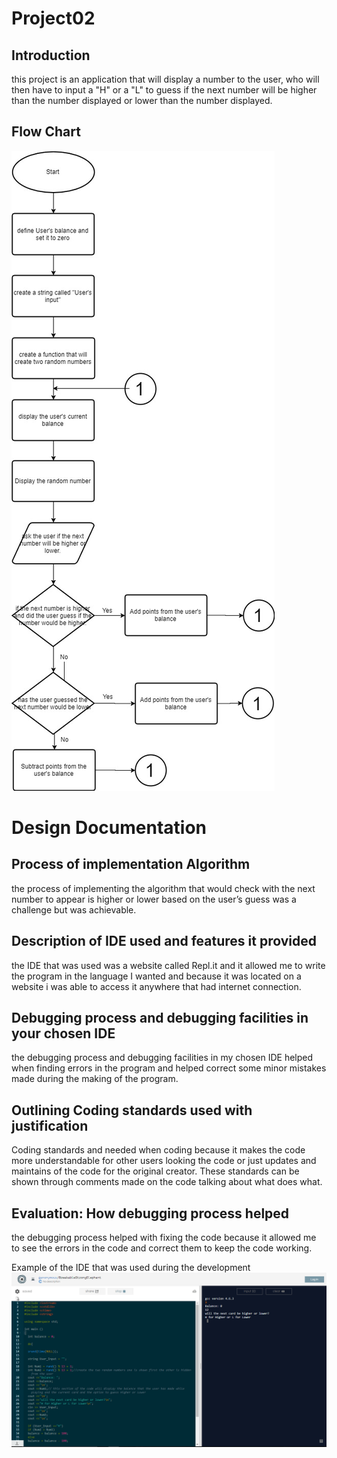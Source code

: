 # Project02
## Introduction
this project is an application that will display a number to the user, who will then have to input a "H" or a "L" to guess if the next number will be higher than the number displayed or lower than the number displayed.

## Flow Chart
![trace-ball-flow-chart](https://raw.githubusercontent.com/HORNETJOE/Project02/master/project2%20flowchart.jpg)

# Design Documentation
## Process of implementation Algorithm
the process of implementing the algorithm that would check with the next number to appear is higher or lower based on the user’s guess was a challenge but was achievable.
## Description of IDE used and features it provided
the IDE that was used was a website called Repl.it and it allowed me to write the program in the language I wanted and because it was located on a website i was able to access it anywhere that had internet connection.
## Debugging process and debugging facilities in your chosen IDE
the debugging process and debugging facilities in my chosen IDE helped when finding errors in the program and helped correct some minor mistakes made during the making of the program.
## Outlining Coding standards used with justification
Coding standards and needed when coding because it makes the code more understandable for other users looking the code or just updates and maintains of the code for the original creator. These standards can be shown through comments made on the code talking about what does what.
## Evaluation: How debugging process helped
the debugging process helped with fixing the code because it allowed me to see the errors in the code and correct them to keep the code working.

Example of the IDE that was used during the development
![Repl-IT](https://github.com/HORNETJOE/Project02/blob/master/repl-it.PNG)
